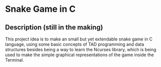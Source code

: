 # Snake Game in C

## Description (still in the making)

This project idea is to make an small but yet extendable snake game in C language, using some basic concepts of TAD programming and data structures besides being a way to learn the Ncurses library, which is being used to make the simple graphical representations of the game inside the Terminal.
